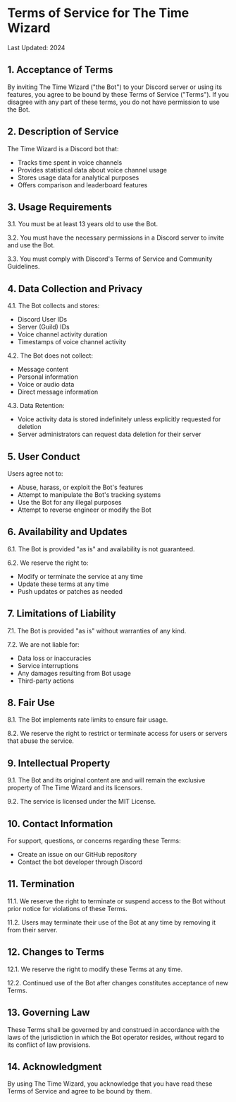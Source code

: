 # Terms of Service for The Time Wizard

Last Updated: 2024

## 1. Acceptance of Terms

By inviting The Time Wizard ("the Bot") to your Discord server or using its features, you agree to be bound by these Terms of Service ("Terms"). If you disagree with any part of these terms, you do not have permission to use the Bot.

## 2. Description of Service

The Time Wizard is a Discord bot that:
- Tracks time spent in voice channels
- Provides statistical data about voice channel usage
- Stores usage data for analytical purposes
- Offers comparison and leaderboard features

## 3. Usage Requirements

3.1. You must be at least 13 years old to use the Bot.

3.2. You must have the necessary permissions in a Discord server to invite and use the Bot.

3.3. You must comply with Discord's Terms of Service and Community Guidelines.

## 4. Data Collection and Privacy

4.1. The Bot collects and stores:
- Discord User IDs
- Server (Guild) IDs
- Voice channel activity duration
- Timestamps of voice channel activity

4.2. The Bot does not collect:
- Message content
- Personal information
- Voice or audio data
- Direct message information

4.3. Data Retention:
- Voice activity data is stored indefinitely unless explicitly requested for deletion
- Server administrators can request data deletion for their server

## 5. User Conduct

Users agree not to:
- Abuse, harass, or exploit the Bot's features
- Attempt to manipulate the Bot's tracking systems
- Use the Bot for any illegal purposes
- Attempt to reverse engineer or modify the Bot

## 6. Availability and Updates

6.1. The Bot is provided "as is" and availability is not guaranteed.

6.2. We reserve the right to:
- Modify or terminate the service at any time
- Update these terms at any time
- Push updates or patches as needed

## 7. Limitations of Liability

7.1. The Bot is provided "as is" without warranties of any kind.

7.2. We are not liable for:
- Data loss or inaccuracies
- Service interruptions
- Any damages resulting from Bot usage
- Third-party actions

## 8. Fair Use

8.1. The Bot implements rate limits to ensure fair usage.

8.2. We reserve the right to restrict or terminate access for users or servers that abuse the service.

## 9. Intellectual Property

9.1. The Bot and its original content are and will remain the exclusive property of The Time Wizard and its licensors.

9.2. The service is licensed under the MIT License.

## 10. Contact Information

For support, questions, or concerns regarding these Terms:
- Create an issue on our GitHub repository
- Contact the bot developer through Discord

## 11. Termination

11.1. We reserve the right to terminate or suspend access to the Bot without prior notice for violations of these Terms.

11.2. Users may terminate their use of the Bot at any time by removing it from their server.

## 12. Changes to Terms

12.1. We reserve the right to modify these Terms at any time.

12.2. Continued use of the Bot after changes constitutes acceptance of new Terms.

## 13. Governing Law

These Terms shall be governed by and construed in accordance with the laws of the jurisdiction in which the Bot operator resides, without regard to its conflict of law provisions.

## 14. Acknowledgment

By using The Time Wizard, you acknowledge that you have read these Terms of Service and agree to be bound by them.
